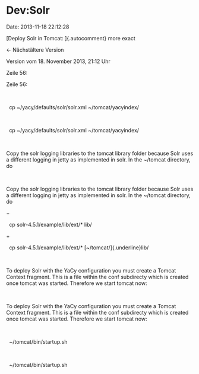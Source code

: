 Dev:Solr
========

Date: 2013-11-18 22:12:28

[Deploy Solr in Tomcat: ]{.autocomment} more exact

← Nächstältere Version

Version vom 18. November 2013, 21:12 Uhr

Zeile 56:

Zeile 56:

 

<div>

  cp \~/yacy/defaults/solr/solr.xml \~/tomcat/yacyindex/

</div>

 

<div>

  cp \~/yacy/defaults/solr/solr.xml \~/tomcat/yacyindex/

</div>

 

<div>

Copy the solr logging libraries to the tomcat library folder because
Solr uses a different logging in jetty as implemented in solr. In the
\~/tomcat directory, do

</div>

 

<div>

Copy the solr logging libraries to the tomcat library folder because
Solr uses a different logging in jetty as implemented in solr. In the
\~/tomcat directory, do

</div>

−

<div>

  cp solr-4.5.1/example/lib/ext/\* lib/

</div>

\+

<div>

  cp solr-4.5.1/example/lib/ext/\* [\~/tomcat/]{.underline}lib/

</div>

 

<div>

To deploy Solr with the YaCy configuration you must create a Tomcat
Context fragment. This is a file within the conf subdirecty which is
created once tomcat was started. Therefore we start tomcat now:

</div>

 

<div>

To deploy Solr with the YaCy configuration you must create a Tomcat
Context fragment. This is a file within the conf subdirecty which is
created once tomcat was started. Therefore we start tomcat now:

</div>

 

<div>

  \~/tomcat/bin/startup.sh

</div>

 

<div>

  \~/tomcat/bin/startup.sh

</div>
